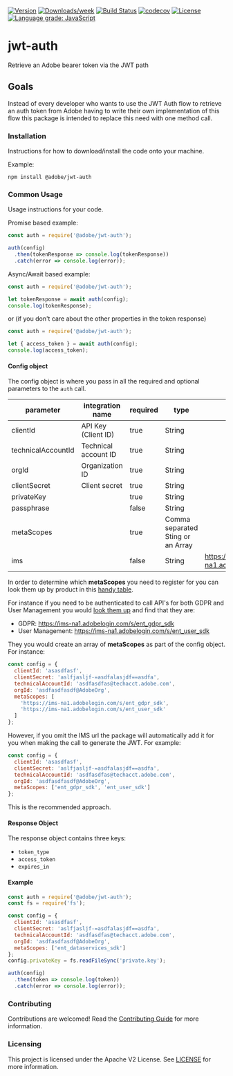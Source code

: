 [![Version](https://img.shields.io/npm/v/@adobe/jwt-auth.svg)](https://npmjs.org/package/@adobe/jwt-auth)
[![Downloads/week](https://img.shields.io/npm/dw/@adobe/jwt-auth.svg)](https://npmjs.org/package/@adobe/jwt-auth)
[![Build Status](https://travis-ci.com/adobe/jwt-auth.svg?branch=master)](https://travis-ci.com/adobe/jwt-auth)
[![codecov](https://codecov.io/gh/adobe/jwt-auth/branch/master/graph/badge.svg)](https://codecov.io/gh/adobe/jwt-auth)
[![License](https://img.shields.io/badge/License-Apache%202.0-blue.svg)](https://opensource.org/licenses/Apache-2.0) 
[![Language grade: JavaScript](https://img.shields.io/lgtm/grade/javascript/g/adobe/jwt-auth.svg?logo=lgtm&logoWidth=18)](https://lgtm.com/projects/g/adobe/jwt-auth/context:javascript)

# jwt-auth

Retrieve an Adobe bearer token via the JWT path

## Goals

Instead of every developer who wants to use the JWT Auth flow to retrieve an auth token from Adobe having to write their own implementation of this flow this package is intended to replace this need with one method call.

### Installation

Instructions for how to download/install the code onto your machine.

Example:

```
npm install @adobe/jwt-auth
```

### Common Usage

Usage instructions for your code.

Promise based example:

```javascript
const auth = require('@adobe/jwt-auth');

auth(config)
  .then(tokenResponse => console.log(tokenResponse))
  .catch(error => console.log(error));
```

Async/Await based example:

```javascript
const auth = require('@adobe/jwt-auth');

let tokenResponse = await auth(config);
console.log(tokenResponse);
```

or (if you don't care about the other properties in the token response)

```javascript
const auth = require('@adobe/jwt-auth');

let { access_token } = await auth(config);
console.log(access_token);
```

#### Config object

The config object is where you pass in all the required and optional parameters to the `auth` call.

| parameter          | integration name     | required | type                              | default                        |
| ------------------ | -------------------- | -------- | --------------------------------- | ------------------------------ |
| clientId           | API Key (Client ID)  | true     | String                            |                                |
| technicalAccountId | Technical account ID | true     | String                            |                                |
| orgId              | Organization ID      | true     | String                            |                                |
| clientSecret       | Client secret        | true     | String                            |                                |
| privateKey         |                      | true     | String                            |                                |
| passphrase         |                      | false    | String                            |                                |
| metaScopes         |                      | true     | Comma separated Sting or an Array |                                |
| ims                |                      | false    | String                            | https://ims-na1.adobelogin.com |

In order to determine which **metaScopes** you need to register for you can look them up by product in this [handy table](https://www.adobe.io/authentication/auth-methods.html#!AdobeDocs/adobeio-auth/master/JWT/Scopes.md).

For instance if you need to be authenticated to call API's for both GDPR and User Management you would [look them up](https://www.adobe.io/authentication/auth-methods.html#!AdobeDocs/adobeio-auth/master/JWT/Scopes.md) and find that they are:

- GDPR: https://ims-na1.adobelogin.com/s/ent_gdpr_sdk
- User Management: https://ims-na1.adobelogin.com/s/ent_user_sdk

They you would create an array of **metaScopes** as part of the config object. For instance:

```javascript
const config = {
  clientId: 'asasdfasf',
  clientSecret: 'aslfjasljf-=asdfalasjdf==asdfa',
  technicalAccountId: 'asdfasdfas@techacct.adobe.com',
  orgId: 'asdfasdfasdf@AdobeOrg',
  metaScopes: [
    'https://ims-na1.adobelogin.com/s/ent_gdpr_sdk',
    'https://ims-na1.adobelogin.com/s/ent_user_sdk'
  ]
};
```

However, if you omit the IMS url the package will automatically add it for you when making the call to generate the JWT. For example:

```javascript
const config = {
  clientId: 'asasdfasf',
  clientSecret: 'aslfjasljf-=asdfalasjdf==asdfa',
  technicalAccountId: 'asdfasdfas@techacct.adobe.com',
  orgId: 'asdfasdfasdf@AdobeOrg',
  metaScopes: ['ent_gdpr_sdk', 'ent_user_sdk']
};
```

This is the recommended approach.

#### Response Object

The response object contains three keys:

* `token_type`
* `access_token`
* `expires_in`

#### Example

```javascript
const auth = require('@adobe/jwt-auth');
const fs = require('fs');

const config = {
  clientId: 'asasdfasf',
  clientSecret: 'aslfjasljf-=asdfalasjdf==asdfa',
  technicalAccountId: 'asdfasdfas@techacct.adobe.com',
  orgId: 'asdfasdfasdf@AdobeOrg',
  metaScopes: ['ent_dataservices_sdk']
};
config.privateKey = fs.readFileSync('private.key');

auth(config)
  .then(token => console.log(token))
  .catch(error => console.log(error));
```

### Contributing

Contributions are welcomed! Read the [Contributing Guide](.github/CONTRIBUTING.md) for more information.

### Licensing

This project is licensed under the Apache V2 License. See [LICENSE](LICENSE) for more information.
